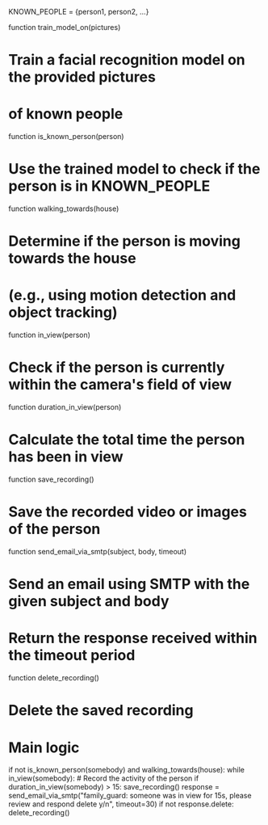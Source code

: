 KNOWN_PEOPLE = {person1, person2, ...} 

function train_model_on(pictures) 
  # Train a facial recognition model on the provided pictures 
  # of known people 

function is_known_person(person) 
  # Use the trained model to check if the person is in KNOWN_PEOPLE 

function walking_towards(house) 
  # Determine if the person is moving towards the house 
  # (e.g., using motion detection and object tracking)

function in_view(person) 
  # Check if the person is currently within the camera's field of view

function duration_in_view(person) 
  # Calculate the total time the person has been in view

function save_recording() 
  # Save the recorded video or images of the person

function send_email_via_smtp(subject, body, timeout) 
  # Send an email using SMTP with the given subject and body 
  # Return the response received within the timeout period

function delete_recording() 
  # Delete the saved recording 

# Main logic
if not is_known_person(somebody) and walking_towards(house):
  while in_view(somebody):
    # Record the activity of the person 
  if duration_in_view(somebody) > 15: 
    save_recording()
    response = send_email_via_smtp("family_guard: someone was in view for 15s, please review and respond delete y/n", timeout=30)
    if not response.delete: 
      delete_recording()